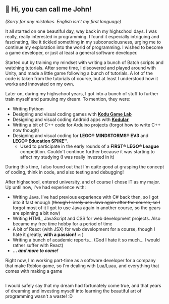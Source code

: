 ## 👋 Hi, you can call me John!

_(Sorry for any mistakes. English isn't my first language)_

It all started on one beautiful day, way back in my highschool days. I was really, really interested in programming. I found it especially intriguing and fascinating, like it tickled something in my subconsciousness, urging me to continue my exploration into the world of programming. I wished to become a game developer, or just at least a general software developer.

Started out by training my mindset with writing a bunch of Batch scripts and watching tutorials. After some time, I discovered and played around with Unity, and made a little game following a bunch of tutorials. A lot of the code is taken from the tutorials of course, but at least I understood how it works and innovated on my own.

Later on, during my highschool years, I got into a bunch of stuff to further train myself and pursuing my dream. To mention, they were:

- Writing Python
- Designing and visual coding games with [**Kodu Game Lab**](https://www.kodugamelab.com/)
- Designing and visual coding Android apps with [**Kodular**](https://www.kodular.io/)
- Writing a bit of C++ code for Arduino projects (forgot how to write C++ now though)
- Designing and visual coding for **LEGO® MINDSTORMS® EV3** and **LEGO® Education SPIKE™**.
  - Used to participate in the early rounds of a **FIRST® LEGO® League** competition. Couldn't continue further because it was starting to affect my studying (I was really invested in it)

During this time, I also found out that I'm quite good at grasping the concept of coding, think in code, and also testing and debugging!

After highschool, entered university, and of course I chose IT as my major. Up until now, I've had experience with:

- Writing Java. I've had previous experience with C# back then, so I got into it fast enough (~~though I rarely use Java again after the course, so I forgot most of it~~ I got to use Java again in another course, so the gears are spinning a bit now)
- Writing HTML, JavaScript and CSS for web development projects. Also became my free time hobby for a period of time
- A bit of React (with JSX) for web development for a course, though I hate it greatly, **with a passion!** >:(
- Writing a bunch of academic reports... (God I hate it so much... I would rather suffer with React)
- _**... and more to come!**_

Right now, I'm working part-time as a software developer for a company that make Roblox game, so I'm dealing with Lua/Luau, and everything that comes with making a game

##

I would safely say that my dream had fortunately come true, and that years of dreaming and investing myself into learning the beautiful art of programming wasn't a waste! :D

<!--
**thelegendaryjohn/thelegendaryjohn** is a ✨ _special_ ✨ repository because its `README.md` (this file) appears on your GitHub profile.

Here are some ideas to get you started:

- 🔭 I’m currently working on ...
- 🌱 I’m currently learning ...
- 👯 I’m looking to collaborate on ...
- 🤔 I’m looking for help with ...
- 💬 Ask me about ...
- 📫 How to reach me: ...
- 😄 Pronouns: ...
- ⚡ Fun fact: ...
-->
